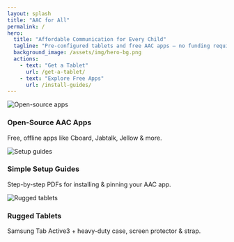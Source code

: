 ```yaml
---
layout: splash
title: "AAC for All"
permalink: /
hero:
  title: "Affordable Communication for Every Child"
  tagline: "Pre-configured tablets and free AAC apps — no funding required"
  background_image: /assets/img/hero-bg.png
  actions:
    - text: "Get a Tablet"
      url: /get-a-tablet/
    - text: "Explore Free Apps"
      url: /install-guides/
---
```


<div class="container">
  <section id="features" class="features-grid">
    <div class="card">
      <img src="{{ '/assets/img/aac-1.jpg' | prepend: site.baseurl }}" alt="Open-source apps">
      <h3>Open-Source AAC Apps</h3>
      <p>Free, offline apps like Cboard, Jabtalk, Jellow &amp; more.</p>
    </div>
    <div class="card">
      <img src="{{ '/assets/img/aac-3.png' | prepend: site.baseurl }}" alt="Setup guides">
      <h3>Simple Setup Guides</h3>
      <p>Step-by-step PDFs for installing &amp; pinning your AAC app.</p>
    </div>
    <div class="card">
      <img src="{{ '/assets/img/aac-2.jpg' | prepend: site.baseurl }}" alt="Rugged tablets">
      <h3>Rugged Tablets</h3>
      <p>Samsung Tab Active3 + heavy-duty case, screen protector &amp; strap.</p>
    </div>
  </section>
</div>
